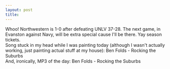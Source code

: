 ```yaml
---
layout: post
title: 
---
```


Whoo! Northwestern is 1-0 after defeating UNLV 37-28. The next game, in Evanston against Navy, will be extra special cause I'll be there. Yay season tickets.<br>
Song stuck in my head while I was painting today (although I wasn't actually working, just painting actual stuff at my house): Ben Folds - Rocking the Suburbs<br>
And, ironically, MP3 of the day: Ben Folds - Rocking the Suburbs

